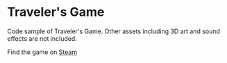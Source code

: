 # Traveler's Game 
Code sample of Traveler's Game. Other assets including 3D art and sound effects are not included. 

Find the game on [Steam](https://store.steampowered.com/app/2058850/) 

